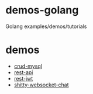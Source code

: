 # demos-golang
Golang examples/demos/tutorials

# demos
- [crud-mysql](http://www.golangprograms.com/example-of-golang-crud-using-mysql-from-scratch.html)
- [rest-api](https://www.codementor.io/codehakase/building-a-restful-api-with-golang-a6yivzqdo)
- [rest-jwt](https://auth0.com/blog/authentication-in-golang/)
- [shitty-websocket-chat]()
